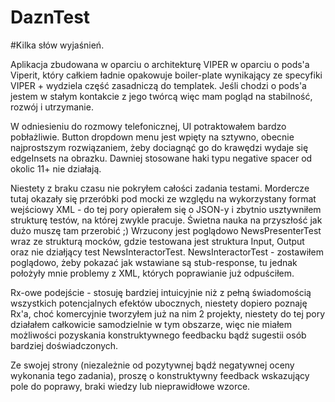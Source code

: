 # DaznTest
#Kilka słów wyjaśnień.

Aplikacja zbudowana w oparciu o architekturę VIPER w oparciu o pods'a Viperit, który całkiem ładnie opakowuje 
boiler-plate wynikający ze specyfiki VIPER + wydziela część zasadniczą do templatek. Jeśli chodzi o pods'a 
jestem w stałym kontakcie z jego twórcą więc mam pogląd na stabilność, rozwój i utrzymanie.

W odniesieniu do rozmowy telefonicznej, UI potraktowałem bardzo pobłażliwie. 
Button dropdown menu jest wpięty na sztywno, obecnie najprostszym rozwiązaniem, żeby dociagnąć go do krawędzi 
wydaje się edgeInsets na obrazku. Dawniej stosowane haki typu negative spacer od okolic 11+ nie działają.

Niestety z braku czasu nie pokryłem całości zadania testami. Mordercze tutaj okazały się przeróbki pod mocki ze względu na 
wykorzystany format wejściowy XML - do tej pory opierałem się o JSON-y i zbytnio usztywniłem strukturę testów, 
na której zwykle pracuje. Świetna nauka na przyszłość jak dużo muszę tam przerobić ;)
Wrzucony jest poglądowo NewsPresenterTest wraz ze strukturą mocków, gdzie testowana jest struktura Input, Output 
oraz nie działjący test NewsInteractorTest.
NewsInteractorTest - zostawiłem poglądowo, żeby pokazać jak wstawiane są stub-response, tu jednak położyły mnie problemy z XML,
których poprawianie już odpuściłem. 

Rx-owe podejście - stosuję bardziej intuicyjnie niż z pełną świadomością wszystkich potencjalnych efektów ubocznych,
niestety dopiero poznaję Rx'a, choć komercyjnie tworzyłem już na nim 2 projekty, niestety do tej pory działałem całkowicie 
samodzielnie w tym obszarze, więc nie miałem możliwości pozyskania konstruktywnego feedbacku bądź sugestii osób bardziej 
doświadczonych.

Ze swojej strony (niezależnie od pozytywnej bądź negatywnej oceny wykonania tego zadania), proszę o konstruktywny feedback 
wskazujący pole do poprawy, braki wiedzy lub nieprawidłowe wzorce.
